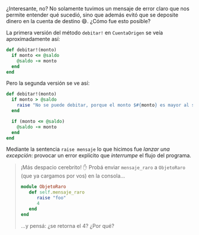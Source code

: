 ¿Interesante, no? No solamente tuvimos un mensaje de error claro que nos permite entender qué sucedió, sino que además evitó que se deposite dinero en la cuenta de destino :smile:. ¿Cómo fue esto posible?

La primera versión del método `debitar!` en `CuentaOrigen` se veía aproximadamente así: 

```ruby
def debitar!(monto)
  if monto <= @saldo
    @saldo -= monto
  end
end
```

Pero la segunda versión se ve así:

```ruby
def debitar!(monto)
  if monto > @saldo
    raise "No se puede debitar, porque el monto $#{monto} es mayor al saldo $#{@saldo}"
  end

  if (monto <= @saldo)
    @saldo -= monto
  end
end
```

Mediante la sentencia `raise mensaje` lo que hicimos fue _lanzar una excepción_: provocar un error explícito que _interrumpe_ el flujo del programa. 

> ¡Más despacio cerebrito! :hand: Probá enviar `mensaje_raro` a `ObjetoRaro` (que ya cargamos por vos) en la consola...
> 
> ```ruby
> module ObjetoRaro
>    def self.mensaje_raro
>       raise "foo"
>       4
>    end 
> end
> ```
> 
> ...y pensá: ¿se retorna el 4? ¿Por qué?


